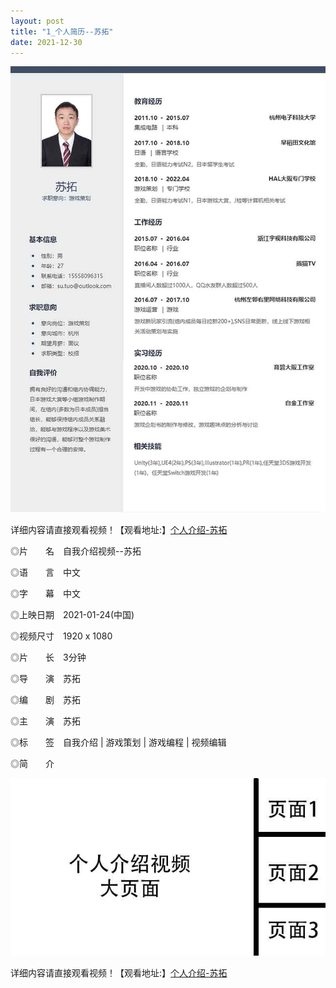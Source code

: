 ```yaml
---
layout: post
title: "1_个人简历--苏拓"
date: 2021-12-30
---
```

![Image text](https://github.com/SotakuStudio/SotakuStudio.github.io/blob/main/chnblog/image/chnresume.jpg?raw=true)

详细内容请直接观看视频！【观看地址:】[个人介绍-苏拓](https://1drv.ms/v/s!Aj9fktzHJKNciN02BrABSgitCyzcvw?e=68vd63)

◎片　　名　自我介绍视频--苏拓

◎语　　言　中文

◎字　　幕　中文

◎上映日期　2021-01-24(中国)

◎视频尺寸　1920 x 1080

◎片　　长　3分钟

◎导　　演　苏拓

◎编　　剧　苏拓

◎主　　演　苏拓

◎标　　签　自我介绍 | 游戏策划 | 游戏编程 | 视频编辑

◎简　　介

![Image text](https://github.com/SotakuStudio/SotakuStudio.github.io/blob/main/chnblog/image/IntroductionPage.jpg?raw=true)

详细内容请直接观看视频！【观看地址:】[个人介绍-苏拓](https://1drv.ms/v/s!Aj9fktzHJKNciN02BrABSgitCyzcvw?e=68vd63)
